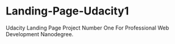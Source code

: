 # Landing-Page-Udacity1
Udacity Landing Page Project Number One For Professional Web Development Nanodegree.
